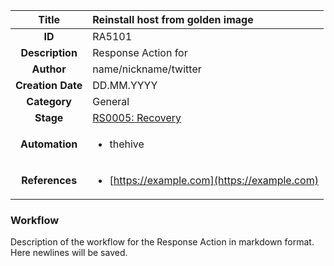 | Title                       |  Reinstall host from golden image         |
|:---------------------------:|:--------------------|
| **ID**                      | RA5101            |
| **Description**             | Response Action for   |
| **Author**                  | name/nickname/twitter        |
| **Creation Date**           | DD.MM.YYYY |
| **Category**                | General      |
| **Stage**                   |[RS0005: Recovery](../Response_Stages/RS0005.md)| 
| **Automation** |<ul><li>thehive</li></ul>|
| **References** |<ul><li>[https://example.com](https://example.com)</li></ul>|

### Workflow

Description of the workflow for the Response Action in markdown format.  
Here newlines will be saved.  
